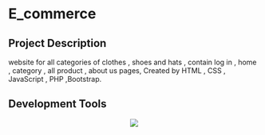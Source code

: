 # E_commerce

## Project Description
website for all categories of clothes , shoes and hats , contain log in , home , category , all product , about us pages,
Created by HTML , CSS , JavaScript , PHP ,Bootstrap.

## Development Tools 
<p align="center">
  <a href="https://skillicons.dev">
    <img src="[https://upload.wikimedia.org/wikipedia/commons/thumb/9/98/Apache_NetBeans_Logo.svg/800px-Apache_NetBeans_Logo.svg.png](https://imgs.search.brave.com/FA-5R8iSiHOjSoNixj6e1ZTZVzgzeEUk1HTlMX6Dsto/rs:fit:500:0:1:0/g:ce/aHR0cHM6Ly9pbWdz/LnNlYXJjaC5icmF2/ZS5jb20vRFlmXzVs/a1AzZHMxR25NRmxV/OTMtZ2djNG12dGh4/ZGdJWHZMcWdLZDRi/dy9yczpmaXQ6NTAw/OjA6MDowL2c6Y2Uv/YUhSMGNITTZMeTkx/Y0d4di9ZV1F1ZDJs/cmFXMWxaR2xoL0xt/OXlaeTkzYVd0cGNH/VmsvYVdFdlkyOXRi/Vzl1Y3k4NS9Memxo/TDFacGMzVmhiRjlU/L2RIVmthVzlmUTI5/a1pWOHgvTGpNMVgy/bGpiMjR1YzNabg)"/>
  </a>
</p>
